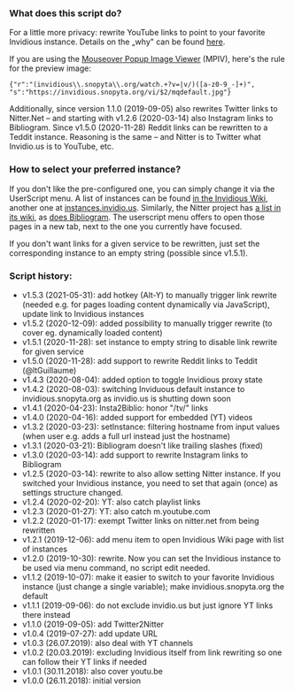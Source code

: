 ### What does this script do?
For a little more privacy: rewrite YouTube links to point to your favorite Invidious instance. Details on the „why" can be found [here](https://www.kuketz-blog.de/empfehlungsecke/#youtube).

If you are using the [Mouseover Popup Image Viewer](https://greasyfork.org/de/scripts/404-mouseover-popup-image-viewer) (MPIV), here's the rule for the preview image:

    {"r":"(invidious\\.snopyta\\.org/watch.+?v=|v/)([a-z0-9_-]+)", "s":"https://invidious.snopyta.org/vi/$2/mqdefault.jpg"}

Additionally, since version 1.1.0 (2019-09-05) also rewrites Twitter links to Nitter.Net – and starting with v1.2.6 (2020-03-14) also Instagram links to Bibliogram. Since v1.5.0 (2020-11-28) Reddit links can be rewritten to a Teddit instance. Reasoning is the same – and Nitter is to Twitter what Invidio.us is to YouTube, etc.


### How to select your preferred instance?
If you don't like the pre-configured one, you can simply change it via the UserScript menu. A list of instances can be found [in the Invidious Wiki](https://github.com/omarroth/invidious/wiki/Invidious-Instances), another one at [instances.invidio.us](https://instances.invidio.us/). Similarly, the Nitter project has [a list in its wiki](https://github.com/zedeus/nitter/wiki/Instances), as [does Bibliogram](https://github.com/cloudrac3r/bibliogram/wiki/Instances). The userscript menu offers to open those pages in a new tab, next to the one you currently have focused.

If you don't want links for a given service to be rewritten, just set the corresponding instance to an empty string (possible since v1.5.1).


### Script history:
* v1.5.3 (2021-05-31): add hotkey (Alt-Y) to manually trigger link rewrite (needed e.g. for pages loading content dynamically via JavaScript), update link to Invidious instances
* v1.5.2 (2020-12-09): added possibility to manually trigger rewrite (to cover eg. dynamically loaded content)
* v1.5.1 (2020-11-28): set instance to empty string to disable link rewrite for given service
* v1.5.0 (2020-11-28): add support to rewrite Reddit links to Teddit (@ltGuillaume)
* v1.4.3 (2020-08-04): added option to toggle Invidious proxy state
* v1.4.2 (2020-08-03): switching Inviduous default instance to invidious.snopyta.org as invidio.us is shutting down soon
* v1.4.1 (2020-04-23): Insta2Biblio: honor "/tv/" links
* v1.4.0 (2020-04-16): added support for embedded (YT) videos
* v1.3.2 (2020-03-23): setInstance: filtering hostname from input values (when user e.g. adds a full url instead just the hostname)
* v1.3.1 (2020-03-21): Bibliogram doesn't like trailing slashes (fixed)
* v1.3.0 (2020-03-14): add support to rewrite Instagram links to Bibliogram
* v1.2.5 (2020-03-14): rewrite to also allow setting Nitter instance. If you switched your Invidious instance, you need to set that again (once) as settings structure changed.
* v1.2.4 (2020-02-20): YT: also catch playlist links
* v1.2.3 (2020-01-27): YT: also catch m.youtube.com
* v1.2.2 (2020-01-17): exempt Twitter links on nitter.net from being rewritten
* v1.2.1 (2019-12-06): add menu item to open Invidious Wiki page with list of instances
* v1.2.0 (2019-10-30): rewrite. Now you can set the Invidious instance to be used via menu command, no script edit needed.
* v1.1.2 (2019-10-07): make it easier to switch to your favorite Invidious instance (just change a single variable); make invidious.snopyta.org the default
* v1.1.1 (2019-09-06): do not exclude invidio.us but just ignore YT links there instead
* v1.1.0 (2019-09-05): add Twitter2Nitter
* v1.0.4 (2019-07-27): add update URL
* v1.0.3 (26.07.2019): also deal with YT channels
* v1.0.2 (20.03.2019): excluding Invidious itself from link rewriting so one can follow their YT links if needed
* v1.0.1 (30.11.2018): also cover youtu.be
* v1.0.0 (26.11.2018): initial version
